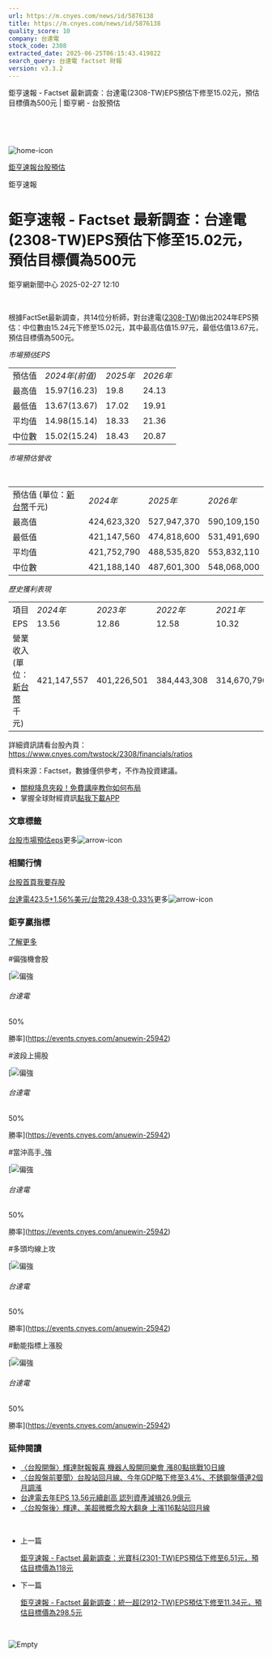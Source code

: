 ```yaml
---
url: https://m.cnyes.com/news/id/5876138
title: https://m.cnyes.com/news/id/5876138
quality_score: 10
company: 台達電
stock_code: 2308
extracted_date: 2025-06-25T06:15:43.419822
search_query: 台達電 factset 財報
version: v3.3.2
---
```


鉅亨速報 - Factset 最新調查：台達電(2308-TW)EPS預估下修至15.02元，預估目標價為500元 | 鉅亨網 - 台股預估

‌

‌

![home-icon](/assets/icons/breadCrumb/symbol-icon-home.svg)

[鉅亨速報](/news/cat/anue_live)[台股預估](/news/cat/tw_forecast)

鉅亨速報

# 鉅亨速報 - Factset 最新調查：台達電(2308-TW)EPS預估下修至15.02元，預估目標價為500元

鉅亨網新聞中心 2025-02-27 12:10

‌

根據FactSet最新調查，共14位分析師，對台達電([2308-TW](https://www.cnyes.com/twstock/2308))做出2024年EPS預估：中位數由15.24元下修至15.02元，其中最高估值15.97元，最低估值13.67元，預估目標價為500元。

*市場預估EPS*

|  |  |  |  |
| --- | --- | --- | --- |
| 預估值 | *2024年(前值)* | *2025年* | *2026年* |
| 最高值 | 15.97(16.23) | 19.8 | 24.13 |
| 最低值 | 13.67(13.67) | 17.02 | 19.91 |
| 平均值 | 14.98(15.14) | 18.33 | 21.36 |
| 中位數 | 15.02(15.24) | 18.43 | 20.87 |

*市場預估營收*

‌

|  |  |  |  |
| --- | --- | --- | --- |
| 預估值 (單位：[新台幣](https://invest.cnyes.com/forex/detail/usdtwd)千元) | *2024年* | *2025年* | *2026年* |
| 最高值 | 424,623,320 | 527,947,370 | 590,109,150 |
| 最低值 | 421,147,560 | 474,818,600 | 531,491,690 |
| 平均值 | 421,752,790 | 488,535,820 | 553,832,110 |
| 中位數 | 421,188,140 | 487,601,300 | 548,068,000 |

*歷史獲利表現*

|  |  |  |  |  |
| --- | --- | --- | --- | --- |
| 項目 | *2024年* | *2023年* | *2022年* | *2021年* |
| EPS | 13.56 | 12.86 | 12.58 | 10.32 |
| 營業收入 (單位：[新台幣](https://invest.cnyes.com/forex/detail/usdtwd)千元) | 421,147,557 | 401,226,501 | 384,443,308 | 314,670,796 |

詳細資訊請看台股內頁：  
<https://www.cnyes.com/twstock/2308/financials/ratios>

資料來源：Factset，數據僅供參考，不作為投資建議。

* [關稅降息夾殺！免費講座教你如何布局](https://www.rsc.com.tw/Cnyes_RSC/SeminarBooking2025InvestmentOutlook.aspx?utm_source=anue&utm_medium=usstocks_end)
* 掌握全球財經資訊[點我下載APP](http://www.cnyes.com/app/?utm_source=mweb&utm_medium=HamMenuBanner&utm_campaign=fixed&utm_content=entr)

### 文章標籤

[台股](https://news.cnyes.com/tag/台股 "台股")[市場預估](https://news.cnyes.com/tag/市場預估 "市場預估")[eps](https://news.cnyes.com/tag/eps "eps")更多![arrow-icon](/assets/icons/arrows/arrow-down.svg)

### 相關行情

[台股首頁](https://www.cnyes.com/twstock)[我要存股](https://supr.link/8OHaU)

[台達電423.5+1.56%](https://www.cnyes.com/twstock/2308)[美元/台幣29.438-0.33%](https://invest.cnyes.com/forex/detail/USDTWD)更多![arrow-icon](/assets/icons/arrows/arrow-down.svg)

### 鉅亨贏指標

[了解更多](https://events.cnyes.com/anuewin-25942)

#偏強機會股

[![偏強](/assets/icons/win-indicator/long.svg)

###### 台達電

50%

勝率](https://events.cnyes.com/anuewin-25942)

#波段上揚股

[![偏強](/assets/icons/win-indicator/long.svg)

###### 台達電

50%

勝率](https://events.cnyes.com/anuewin-25942)

#當沖高手\_強

[![偏強](/assets/icons/win-indicator/long.svg)

###### 台達電

50%

勝率](https://events.cnyes.com/anuewin-25942)

#多頭均線上攻

[![偏強](/assets/icons/win-indicator/long.svg)

###### 台達電

50%

勝率](https://events.cnyes.com/anuewin-25942)

#動能指標上漲股

[![偏強](/assets/icons/win-indicator/long.svg)

###### 台達電

50%

勝率](https://events.cnyes.com/anuewin-25942)

### 延伸閱讀

* [〈台股開盤〉輝達財報報喜 機器人股開同樂會 漲80點挑戰10日線](/news/id/5875824)
* [〈台股盤前要聞〉台股站回月線、今年GDP略下修至3.4%、不銹鋼盤價連2個月調漲](/news/id/5875584)
* [台達電去年EPS 13.56元續創高 認列資產減損26.9億元](/news/id/5875420)
* [〈台股盤後〉輝達、美超微概念股大翻身 上漲116點站回月線](/news/id/5874298)

‌

* 上一篇

  [鉅亨速報 - Factset 最新調查：光寶科(2301-TW)EPS預估下修至6.51元，預估目標價為118元](/news/id/5877205)
* 下一篇

  [鉅亨速報 - Factset 最新調查：統一超(2912-TW)EPS預估下修至11.34元，預估目標價為298.5元](/news/id/5875956)

‌

![Empty](/assets/icons/skeleton/empty-image.svg)

‌